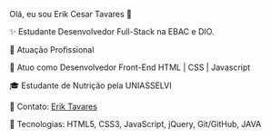 Olá, eu sou Erik Cesar Tavares 👋

✨ Estudante Desenvolvedor Full-Stack na EBAC e DIO.

🏢 Atuação Profissional

🚀 Atuo como Desenvolvedor Front-End HTML | CSS | Javascript

🎓 Estudante de Nutrição pela UNIASSELVI

📌 Contato: [Erik Tavares](https://bio.link/eriktavares)

🚀 Tecnologias:
 HTML5, CSS3, JavaScript, jQuery, Git/GitHub, JAVA
